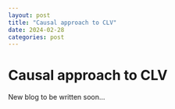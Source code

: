 ```yaml
---
layout: post
title: "Causal approach to CLV"
date: 2024-02-28
categories: post
---
```


# Causal approach to CLV

New blog to be written soon...